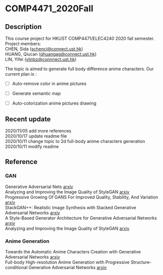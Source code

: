 # COMP4471_2020Fall

## Description
This course project for HKUST COMP4471/ELEC4240 2020 fall semester.  
Project members:  
CHEN, Sida (schenci@connect.ust.hk)  
HUANG, Qiucan (qhuangag@connect.ust.hk)  
LIN, Yifei (ylinbz@connnect.ust.hk)  

The topic is aimed to generate full body difference anime characters. Our current plan is :
- [ ] Auto-remove color in anime pictures
- [ ] Generate semantic map
- [ ] Auto-colorization anime pictures drawing


## Recent update
2020/11/05 add more references  
2020/10/17 update readme file  
2020/10/11 change topic to 2d full-body anime characters generation  
2020/10/11 modify readme  

## Reference

### GAN
Generative Adversarial Nets [arxiv](https://arxiv.org/abs/1406.2661)  
Analyzing and Improving the Image Quality of StyleGAN [arxiv](https://arxiv.org/abs/1912.04958)  
Progressive Growing Of GANS For Improved Quality, Stability, And Variation [arxiv](https://arxiv.org/abs/1710.10196)  
StackGAN++: Realistic Image Synthesis with Stacked Generative Adversarial Networks [arxiv](https://arxiv.org/abs/1710.10916)  
A Style-Based Generator Architecture for Generative Adversarial Networks [arxiv](https://arxiv.org/abs/1812.04948)  
Analyzing and Improving the Image Quality of StyleGAN [arxiv](https://arxiv.org/abs/1912.04958)  

### Anime Generation
Towards the Automatic Anime Characters Creation with Generative Adversarial Networks [arxiv](https://arxiv.org/abs/1708.05509)  
Full-body High-resolution Anime Generation with Progressive Structure-conditional Generative Adversarial Networks [arxiv](https://arxiv.org/abs/1809.01890)  